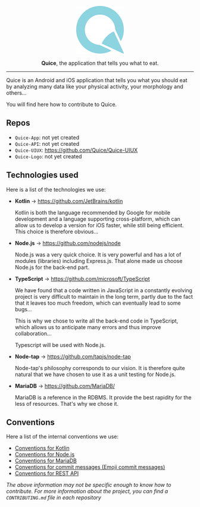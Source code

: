 <p align="center">
	<img alt="Quice" src="./quice.png" height="128">
</p>

<!-- <h1 align="center">
	Quice
</h1> -->

<p align="center">
	<b>Quice</b>, the application that tells you what to eat.
</p>

---

<p>
	Quice is an Android and iOS application that tells you what you should eat by analyzing many data like your physical activity, your morphology and others...
</p>

<p>
	You will find here how to contribute to Quice.
</p>

<h2>
	Repos
</h2>

- `Quice-App`: not yet created
- `Quice-API`: not yet created
- `Quice-UIUX`: https://github.com/Quice/Quice-UIUX
- `Quice-Logo`: not yet created

<h2>
	Technologies used
</h2>

<p>
	Here is a list of the technologies we use:
</p>

<!-- - **Vue.js**

	Vue.js was chosen for its great potential. Thanks to its modularity we are convinced that Vue.js is a technology that will dominate in the future. The arrival of its third version seems to confirm it.

	Moreover, despite its power, the framework is very simple to use and understand, which is very positive for collaboration. -->

- **Kotlin** → https://github.com/JetBrains/kotlin

	Kotlin is both the language recommended by Google for mobile development and a language supporting cross-platform, which can allow us to develop a version for iOS faster, while still being efficient. This choice is therefore obvious...

- **Node.js** → https://github.com/nodejs/node

	Node.js was a very quick choice. It is very powerful and has a lot of modules (libraries) including Express.js. That alone made us choose Node.js for the back-end part.

- **TypeScript** → https://github.com/microsoft/TypeScript

	We have found that a code written in JavaScript in a constantly evolving project is very difficult to maintain in the long term, partly due to the fact that it leaves too much freedom, which can eventually lead to some bugs...

	This is why we chose to write all the back-end code in TypeScript, which allows us to anticipate many errors and thus improve collaboration...

	Typescript will be used with Node.js.

- **Node-tap** → https://github.com/tapjs/node-tap

	Node-tap's philosophy corresponds to our vision. It is therefore quite natural that we have chosen to use it as a unit testing for Node.js.

- **MariaDB** → https://github.com/MariaDB/

	MariaDB is a reference in the RDBMS. It provide the best rapidity for the less of resources. That's why we chose it.

<h2>
	Conventions
</h2>

<p>
	Here a list of the internal conventions we use:
<p>

- [Conventions for Kotlin](https://kotlinlang.org/docs/reference/coding-conventions.html)
- [Conventions for Node.js](https://developer.mozilla.org/en-US/docs/MDN/Guidelines/Code_guidelines/JavaScript)
- [Conventions for MariaDB](https://www.sqlstyle.guide/)
- [Conventions for commit messages (Emoji commit messages)](https://gitmoji.dev/)
- [Conventions for REST API](https://restfulapi.net/resource-naming/)

*The above information may not be specific enough to know how to contribute. For more information about the project, you can find a `CONTRIBUTING.md` file in each repository*